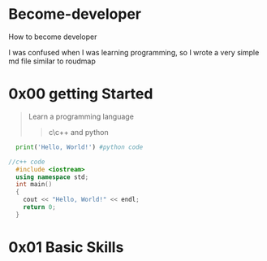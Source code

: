 # Become-developer
How to become developer

I was confused when I was learning programming, so I wrote a very simple md file similar to roudmap


0x00 getting Started
=============
  >Learn a programming language
  >>  c\c++ and python
  ```python 
    print('Hello, World!') #python code
  ```
  
  ```c++
  //c++ code
    #include <iostream>
    using namespace std;
    int main()
    {
      cout << "Hello, World!" << endl;
      return 0;
    }
  ```
  
0x01 Basic Skills
=================
  >
